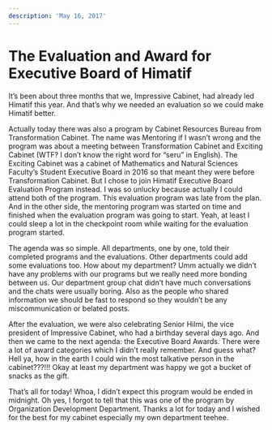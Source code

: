 ```yaml
---
description: 'May 16, 2017'
---
```


# The Evaluation and Award for Executive Board of Himatif

It’s been about three months that we, Impressive Cabinet, had already led Himatif this year. And that’s why we needed an evaluation so we could make Himatif better.

Actually today there was also a program by Cabinet Resources Bureau from Transformation Cabinet. The name was Mentoring if I wasn’t wrong and the program was about a meeting between Transformation Cabinet and Exciting Cabinet \(WTF? I don’t know the right word for “seru” in English\). The Exciting Cabinet was a cabinet of Mathematics and Natural Sciences Faculty’s Student Executive Board in 2016 so that meant they were before Transformation Cabinet. But I chose to join Himatif Executive Board Evaluation Program instead. I was so unlucky because actually I could attend both of the program. This evaluation program was late from the plan. And in the other side, the mentoring program was started on time and finished when the evaluation program was going to start. Yeah, at least I could sleep a lot in the checkpoint room while waiting for the evaluation program started.

The agenda was so simple. All departments, one by one, told their completed programs and the evaluations. Other departments could add some evaluations too. How about my department? Umm actually we didn’t have any problems with our programs but we really need more bonding between us. Our department group chat didn’t have much conversations and the chats were usually boring. Also as the people who shared information we should be fast to respond so they wouldn’t be any miscommunication or belated posts.

After the evaluation, we were also celebrating Senior Hilmi, the vice president of Impressive Cabinet, who had a birthday several days ago. And then we came to the next agenda: the Executive Board Awards. There were a lot of award categories which I didn’t really remember. And guess what? Hell ya, how in the earth I could win the most talkative person in the cabinet???!!! Okay at least my department was happy we got a bucket of snacks as the gift.

That’s all for today! Whoa, I didn’t expect this program would be ended in midnight. Oh yes, I forgot to tell that this was one of the program by Organization Development Department. Thanks a lot for today and I wished for the best for my cabinet especially my own department teehee.

